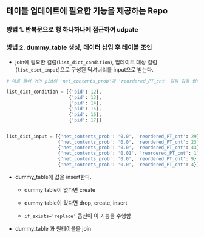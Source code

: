 ## 테이블 업데이트에 필요한 기능을 제공하는 Repo

### 방법 1. 반복문으로 행 하나하나에 접근하여 udpate


### 방법 2. dummy_table 생성, 데이터 삽입 후 테이블 조인
- join에 필요한 컬럼(`list_dict_condition`), 업데이트 대상 컬럼(`list_dict_input`)으로 구성된 딕셔너리를 input으로 받는다.

```python
# 예를 들어 어떤 pid의 'net_contents_prob'과 'reordered_PT_cnt' 컬럼 값을 업데이트 하려면

list_dict_condition = [{'pid': 12},
                       {'pid': 13},
                       {'pid': 14},
                       {'pid': 15},
                       {'pid': 16},
                       {'pid': 17}]


list_dict_input = [{'net_contents_prob': '0.0', 'reordered_PT_cnt': 29},
                   {'net_contents_prob': '0.0', 'reordered_PT_cnt': 23},
                   {'net_contents_prob': '0.0', 'reordered_PT_cnt': 43},
                   {'net_contents_prob': '0.01', 'reordered_PT_cnt': 1},
                   {'net_contents_prob': '0.0', 'reordered_PT_cnt': 9},
                   {'net_contents_prob': '0.0', 'reordered_PT_cnt': 4}]

```
- dummy_table에 값을 insert한다.

    - dummy table이 없다면 create

    - dummy table이 있다면 drop, create, insert

    - `if_exists='replace'` 옵션이 이 기능을 수행함

- dummy_table 과 원테이블을 join
